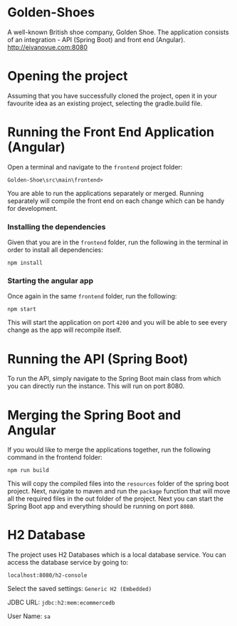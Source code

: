 # Golden-Shoes
A well-known British shoe company, Golden Shoe. The application consists of an integration - API (Spring Boot) and front end (Angular). 
http://eivanovue.com:8080

# Opening the project
Assuming that you have successfully cloned the project, open it in your favourite idea as an existing project, selecting the gradle.build file. 
# Running the Front End Application (Angular)

Open a terminal and navigate to the `frontend` project folder:

```$xslt
Golden-Shoe\src\main\frontend>
```

You are able to run the applications separately or merged. Running separately will compile the front end on each change which can be handy for development. 

### Installing the dependencies
Given that you are in the `frontend` folder, run the following in the terminal in order to install all dependencies:
```$xslt
npm install
```

### Starting the angular app
Once again in the same `frontend` folder, run the following:
```$xslt
npm start
```
This will start the application on port `4200` and you will be able to see every change as the app will recompile itself.

# Running the API (Spring Boot)
To run the API, simply navigate to the Spring Boot main class from which you can directly run the instance. This will run on port 8080.

# Merging the Spring Boot and Angular
If you would like to merge the applications together, run the following command in the frontend folder:
```$xslt
npm run build
```
This will copy the compiled files into the `resources` folder of the spring boot project.
Next, navigate to maven and run the `package` function that will move all the required files in the out folder of the project.
Next you can start the Spring Boot app and everything should be running on port `8080`.

# H2 Database
The project uses H2 Databases which is a local database service. You can access the database service by going to:
```$xslt
localhost:8080/h2-console
```
Select the saved settings: `Generic H2 (Embedded)`

JDBC URL: `jdbc:h2:mem:ecommercedb`

User Name: `sa`
